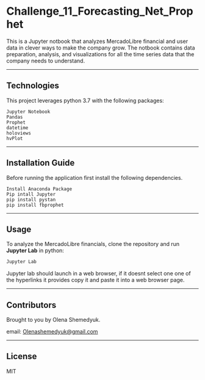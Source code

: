 # Challenge_11_Forecasting_Net_Prophet
This is a Jupyter notbook that analyzes MercadoLibre financial and user data in clever ways to make the company grow. The notbook contains data preparation, analysis, and visualizations for all the time series data that the company needs to understand. 

---
## Technologies 

This project leverages python 3.7 with the following packages:

```
Jupyter Notebook 
Pandas 
Prophet
datetime
holoviews
hvPlot
```

---

## Installation Guide

Before running the application first install the following dependencies.
```
Install Anaconda Package
Pip intall Jupyter 
pip install pystan
pip install fbprophet
```

---

## Usage

To analyze the MercadoLibre financials, clone the repository and run **Jupyter Lab** in python: 

```python
Jupyter Lab
```
Jupyter lab should launch in a web browser, if it doesnt select one one of the hyperlinks it provides copy it and paste it into a web browser page.  

---
## Contributors

Brought to you by Olena Shemedyuk.

email: Olenashemedyuk@gmail.com

---

## License

MIT